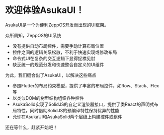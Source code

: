 # 欢迎体验AsukaUI！

AsukaUI是一个为便利ZeppOS开发而出现的UI框架。

众所周知，ZeppOS的UI系统

* 没有提供自动布局控件，需要手动计算布局位置
* 控件之间的逻辑关系松散，不利于快速实现或修改布局
* 命令式UI在复杂的交互逻辑下显得捉襟见肘
* 缺乏统一的规范分发和快速整合自定义的UI组件

为此，我们缝合出了AsukaUI，以解决这些痛点

* 参照Flutter的布局约束模型，提供了丰富的布局控件，如Row、Stack、Flex等
* 以类似DOM的树型结构组织各种控件
* AsukaSolid实现了SolidJS的自定义渲染器接口，提供了类React的声明式布局特性，同时借助SolidJS的预编译特性保持优异的性能
* 允许在AsukaUI和AsukaSolid两个层级上构建控件或组件

还在等什么，赶紧开始吧！
